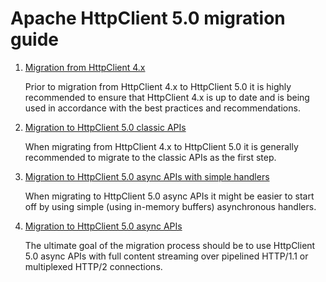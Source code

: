 # Apache HttpClient 5.0 migration guide

1. [Migration from HttpClient 4.x](preparation.md)

    Prior to migration from HttpClient 4.x to HttpClient 5.0 it is highly recommended to ensure 
    that HttpClient 4.x is up to date and is being used in accordance with the best practices 
    and recommendations.

1. [Migration to HttpClient 5.0 classic APIs](migration-to-classic.md)

    When migrating from HttpClient 4.x to HttpClient 5.0 it is generally recommended
    to migrate to the classic APIs as the first step.

1. [Migration to HttpClient 5.0 async APIs with simple handlers](migration-to-async-simple.md)

    When migrating to HttpClient 5.0 async APIs it might be easier to start off
    by using simple (using in-memory buffers) asynchronous handlers.

1. [Migration to HttpClient 5.0 async APIs](migration-to-async-streaming.md)

    The ultimate goal of the migration process should be to use HttpClient 5.0 async APIs 
    with full content streaming over pipelined HTTP/1.1 or multiplexed HTTP/2 connections.

